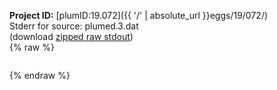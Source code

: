 **Project ID:** [plumID:19.072]({{ '/' | absolute_url }}eggs/19/072/)  
Stderr for source:  plumed.3.dat   
(download [zipped raw stdout](plumed.3.dat.plumed_master.stdout.txt.zip))  
{% raw %}
<pre>
</pre>
{% endraw %}
